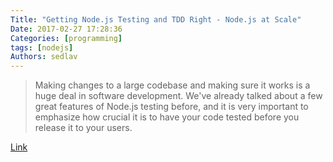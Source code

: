 ```yaml
---
Title: "Getting Node.js Testing and TDD Right - Node.js at Scale"
Date: 2017-02-27 17:28:36
Categories: [programming]
tags: [nodejs]
Authors: sedlav
---
```


> Making changes to a large codebase and making sure it works is a huge deal in software development. We've already talked about a few great features of Node.js testing before, and it is very important to emphasize how crucial it is to have your code tested before you release it to your users.

[Link](https://blog.risingstack.com/getting-node-js-testing-and-tdd-right-node-js-at-scale/)
